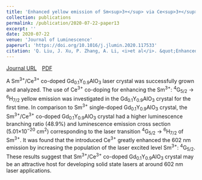 ```yaml
---
title: 'Enhanced yellow emission of Sm<sup>3+</sup> via Ce<sup>3+</sup> → Sm<sup>3+</sup> energy transfer in Gd<sub>0.1</sub>Y<sub>0.9</sub>AlO<sub>3</sub> crystal'
collection: publications
permalink: /publication/2020-07-22-paper13
excerpt: ''
date: 2020-07-22
venue: 'Journal of Luminescence'
paperurl: 'https://doi.org/10.1016/j.jlumin.2020.117533'
citation: 'Q. Liu, J. Xu, P. Zhang, A. Li, <i>et al</i>. &quot;Enhanced yellow emission of Sm<sup>3+</sup> via Ce<sup>3+</sup> → Sm<sup>3+</sup> energy transfer in Gd<sub>0.1</sub>Y<sub>0.9</sub>AlO<sub>3</sub> crystal&quot;, <i>Journal of Luminescence</i>, 2020, 227: 117533.'
---
```

[Journal URL](https://www.sciencedirect.com/science/article/abs/pii/S0022231319317570)&emsp;[PDF](files/paper13.pdf)

A Sm<sup>3+</sup>/Ce<sup>3+</sup> co-doped Gd<sub>0.1</sub>Y<sub>0.9</sub>AlO<sub>3</sub> laser crystal was successfully grown and analyzed. The use of Ce<sup>3+</sup> co-doping for enhancing the Sm<sup>3+</sup>: <sup>4</sup>G<sub>5/2</sub> → <sup>6</sup>H<sub>7/2</sub> yellow emission was investigated in the Gd<sub>0.1</sub>Y<sub>0.9</sub>AlO<sub>3</sub> crystal for the first time. In comparison to Sm<sup>3+</sup> single-doped Gd<sub>0.1</sub>Y<sub>0.9</sub>AlO<sub>3</sub> crystal, the Sm<sup>3+</sup>/Ce<sup>3+</sup> co-doped Gd<sub>0.1</sub>Y<sub>0.9</sub>AlO<sub>3</sub> crystal had a higher luminescence branching ratio (48.9%) and luminescence emission cross section (5.01×10<sup>−20</sup> cm<sup>2</sup>) corresponding to the laser transition <sup>4</sup>G<sub>5/2</sub> → <sup>6</sup>H<sub>7/2</sub> of Sm<sup>3+</sup>. It was found that the introduced Ce<sup>3+</sup> greatly enhanced the 602 nm emission by increasing the population of the laser excited level Sm<sup>3+</sup>: <sup>4</sup>G<sub>5/2</sub>. These results suggest that Sm<sup>3+</sup>/Ce<sup>3+</sup> co-doped Gd<sub>0.1</sub>Y<sub>0.9</sub>AlO<sub>3</sub> crystal may be an attractive host for developing solid state lasers at around 602 nm laser applications.
